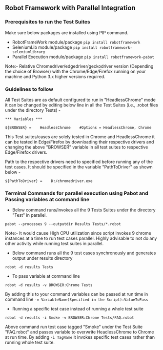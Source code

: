 ## Robot Framework with Parallel Integration

### Prerequisites to run the Test Suites

Make sure below packages are installed using PIP command.

* RobotFrameWork module/package `pip install robotframework`
* SeleniumLib module/package `pip install robotframework-seleniumlibrary`
* Parallel Execution module/package `pip install robotframework-pabot`

Note:- Relative Chromedriver/edgedriver/geckodriver version (Depending the choice of Browser) with the Chrome/Edge/Firefox running on your machine and Python 3.x higher versions required.

### Guidelines to follow

All Test Suites are as default configured to run in "HeadlessChrome" mode it can be changed by editing below line in all the Test Suites (i.e., .robot files under the directory Tests) -

`*** Variables ***`

`${BROWSER} =    HeadlessChrome    #Options = HeadlessChrome, Chrome` 

This Test suites/cases are solely tested in Chrome and HeadlessChrome it can be tested in Edge/Firefox by downloading their respective drivers and changing the above "BROWSER" variable in all test suites to respective Edge/Firefox drivers.

Path to the respective drivers need to specified before running any of the test cases. It should be specified in the variable "PathToDriver" as shown below -

`${PathToDriver} =    D:/chromedriver.exe`

### Terminal Commands for parallel execution using Pabot and  Passing variables at command line

* Below command runs/invokes all the 9 Tests Suites under the directory "Test" in parallel.

`pabot --processes 9 --outputdir Results Tests/*.robot`

Note:- It would cause High CPU utilization since script invokes 9 chrome instances at a time to run test cases parallel. Highly advisable to not do any other activity while running test suites in parallel.

* Below command runs all the 9 test cases synchronously and generates output under results directory

`robot -d results Tests`

* To pass variable at command line

`robot -d results -v BROWSER:Chrome Tests`

By adding this to your command variables can be passed at run time in command line `-v VariableName(Specified in the Script):ValueToPass`

* Running a specific test case instead of running a whole test suite

`robot -d results -i Smoke -v BROWSER:Chrome Tests/FAQ.robot`

Above command run test case tagged "Smoke" under the Test Suite "FAQ.robot" and passes variable to overwrite HeadlessChrome to Chrome at run time.
By adding `-i TagName` it invokes specific test cases rather than running whole test suite.